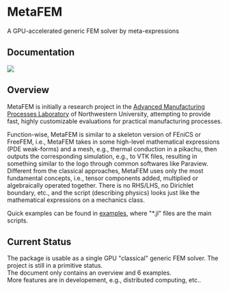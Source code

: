 # MetaFEM
A GPU-accelerated generic FEM solver by meta-expressions

## Documentation

[![][docs-dev-img]][docs-dev-url]

## Overview

MetaFEM is initially a research project in the [Advanced Manufacturing Processes Laboratory](http://ampl.mech.northwestern.edu/index.html) of Northwestern University, attempting to provide fast, highly customizable evaluations for practical manufacturing processes.

Function-wise, MetaFEM is similar to a skeleton version of FEniCS or FreeFEM, i.e., MetaFEM takes in some high-level mathematical expressions (PDE weak-forms) and a mesh, e.g., thermal conduction in a pikachu, then outputs the corresponding simulation, e.g., to VTK files, resulting in something similar to the logo through common softwares like Paraview. Different from the classical approaches, MetaFEM uses only the most fundamental concepts, i.e., tensor components added, multiplied or algebraically operated together. There is no RHS/LHS, no Dirichlet boundary, etc., and the script (describing physics) looks just like the mathematical expressions on a mechanics class.

Quick examples can be found in [examples](https://github.com/jxx2/MetaFEM/tree/main/examples), where "*.jl" files are the main scripts. 

## Current Status
The package is usable as a single GPU "classical" generic FEM solver.
The project is still in a primitive status.  
The document only contains an overview and 6 examples.  
More features are in developement, e.g., distributed computing, etc.. 

[docs-dev-img]: https://img.shields.io/badge/docs-latest%20release-blue
[docs-dev-url]: https://jxx2.github.io/MetaFEM.jl/dev/
